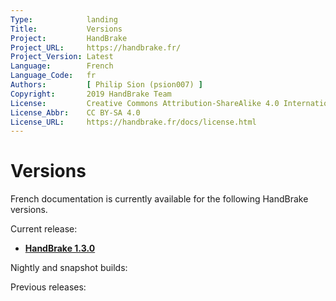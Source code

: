 ```yaml
---
Type:            landing
Title:           Versions
Project:         HandBrake
Project_URL:     https://handbrake.fr/
Project_Version: Latest
Language:        French
Language_Code:   fr
Authors:         [ Philip Sion (psion007) ]
Copyright:       2019 HandBrake Team
License:         Creative Commons Attribution-ShareAlike 4.0 International
License_Abbr:    CC BY-SA 4.0
License_URL:     https://handbrake.fr/docs/license.html
---
```


Versions
========

French documentation is currently available for the following HandBrake versions.

Current release:

- **[HandBrake 1.3.0](1.3.0/)**

Nightly and snapshot builds:


Previous releases:


